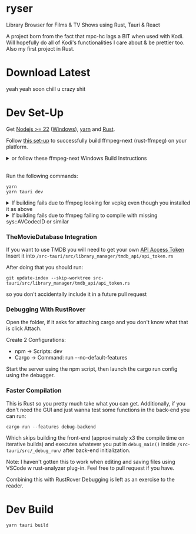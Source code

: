 # ryser

Library Browser for Films & TV Shows using Rust, Tauri & React

A project born from the fact that mpc-hc lags a BIT when used with Kodi. Will hopefully do all of Kodi's functionalities I care about & be prettier too. Also my first project in Rust.

# Download Latest

yeah yeah soon chill u crazy shit

# Dev Set-Up

Get [Nodejs >= 22](https://github.com/nvm-sh/nvm/) ([Windows](https://github.com/coreybutler/nvm-windows/)), [yarn](https://classic.yarnpkg.com/lang/en/docs/install/#windows-stable) and [Rust](https://www.rust-lang.org/tools/install).

Follow [this set-up](https://github.com/zmwangx/rust-ffmpeg/wiki/Notes-on-building) to successfully build ffmpeg-next (rust-ffmpeg) on your platform.
<details><summary>or follow these ffmpeg-next Windows Build Instructions</summary>

* [Install LLVM](https://releases.llvm.org/download.html) (LLVM-xx.x.x-win64.exe on linked GitHub release)
* [Download FFMPEG >=7.1.1](https://github.com/GyanD/codexffmpeg/releases) (choose full-build-shared! or similar, if unsure [check here](https://ffmpeg.org/download.html) or [just download this](https://github.com/GyanD/codexffmpeg/releases/download/7.1.1/ffmpeg-7.1.1-full_build-shared.7z)) \
    (click on one of the windows build links, then look for an archive that's tagged with 'shared', 'full' or 'w64' also don't hurt; use your head) \
    (the archive should contain at least a /bin/ an /include/ and a /lib/ folder)
* Add both LLVM's and FFMPEG's `bin` folders to your `PATH`
* Create `FFMPEG_DIR` environmental variable and set it to your extracted FFMPEG dir (where include and lib reside)
* Restart your shell or PC (verify installs & paths using `clang -v` and `ffmpeg -version`) 
</details>

</br>

Run the following commands:
```
yarn
yarn tauri dev
```
<details><summary>If building fails due to ffmpeg looking for vcpkg even though you installed it as above</summary>
```
git clone https://github.com/microsoft/vcpkg
cd vcpkg
vcpkg integrate install
```
(Restart shell or PC and try again)
</details>

<details><summary>If building fails due to ffmpeg failing to compile with missing sys::AVCodecID or similar</summary>
Try

```
yarn tauri build
```

If that works you can just run the dev build as seperate components by opening one shell with ```yarn run``` and one with ```cargo run``` (see also the RustRover Debug set-up below)
</details>

### TheMovieDatabase Integration

If you want to use TMDB you will need to get your own [API Access Token](https://www.themoviedb.org/settings/api) \
Insert it into ```/src-tauri/src/library_manager/tmdb_api/api_token.rs```

After doing that you should run:
```
git update-index --skip-worktree src-tauri/src/library_manager/tmdb_api/api_token.rs
```
so you don't accidentally include it in a future pull request

### Debugging With RustRover
Open the folder, if it asks for attaching cargo and you don't know what that is click Attach.

Create 2 Configurations:
- npm -> Scripts: dev
- Cargo -> Command: run --no-default-features

Start the server using the npm script, then launch the cargo run config using the debugger.

### Faster Compilation

This is Rust so you pretty much take what you can get.
Additionally, if you don't need the GUI and just wanna test some functions in the back-end you can run:

```cargo run --features debug-backend```

Which skips building the front-end (approximately x3 the compile time on iterative builds) and executes whatever you put in ```debug_main()``` inside ```/src-tauri/src/_debug_run/``` after back-end initialization.

Note: I haven't gotten this to work when editing and saving files using VSCode w rust-analyzer plug-in. Feel free to pull request if you have.

Combining this with RustRover Debugging is left as an exercise to the reader.

# Dev Build

```
yarn tauri build
```
